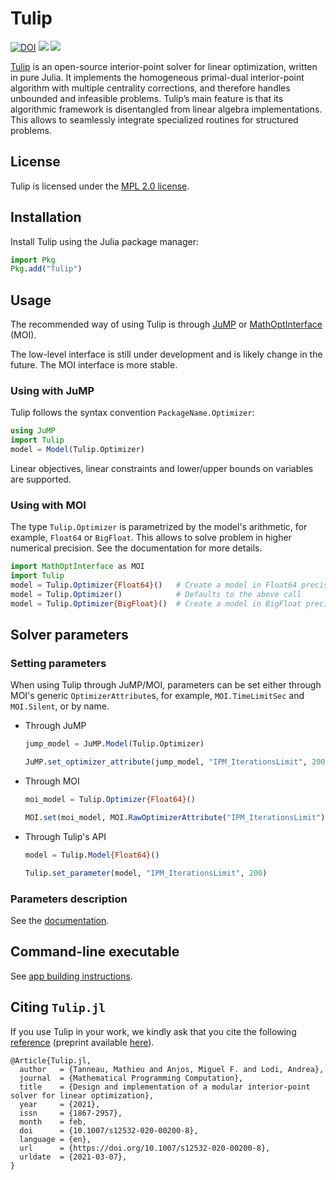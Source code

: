 # Tulip

[![DOI](https://zenodo.org/badge/131298750.svg)](https://zenodo.org/badge/latestdoi/131298750)
[![](https://github.com/ds4dm/Tulip.jl/workflows/CI/badge.svg?branch=master)](https://github.com/ds4dm/Tulip.jl/actions?query=workflow%3ACI)
[![](https://codecov.io/github/ds4dm/Tulip.jl/coverage.svg?branch=master)](https://codecov.io/github/ds4dm/Tulip.jl?branch=master)

[Tulip](https://github.com/ds4dm/Tulip.jl) is an open-source interior-point solver for linear optimization, written in pure Julia.
It implements the homogeneous primal-dual interior-point algorithm with multiple centrality corrections, and therefore handles unbounded and infeasible problems.
Tulip’s main feature is that its algorithmic framework is disentangled from linear algebra implementations.
This allows to seamlessly integrate specialized routines for structured problems.

## License

Tulip is licensed under the [MPL 2.0 license](https://github.com/ds4dm/Tulip.jl/blob/master/LICENSE.md).

## Installation

Install Tulip using the Julia package manager:

```julia
import Pkg
Pkg.add("Tulip")
```

## Usage

The recommended way of using Tulip is through [JuMP](https://github.com/jump-dev/JuMP.jl) or [MathOptInterface](https://github.com/jump-dev/MathOptInterface.jl) (MOI).

The low-level interface is still under development and is likely change in the future.
The MOI interface is more stable.

### Using with JuMP

Tulip follows the syntax convention `PackageName.Optimizer`:

```julia
using JuMP
import Tulip
model = Model(Tulip.Optimizer)
```

Linear objectives, linear constraints and lower/upper bounds on variables are supported.

### Using with MOI

The type `Tulip.Optimizer` is parametrized by the model's arithmetic, for example, `Float64` or `BigFloat`.
This allows to solve problem in higher numerical precision.
See the documentation for more details.

```julia
import MathOptInterface as MOI
import Tulip
model = Tulip.Optimizer{Float64}()   # Create a model in Float64 precision
model = Tulip.Optimizer()            # Defaults to the above call
model = Tulip.Optimizer{BigFloat}()  # Create a model in BigFloat precision
```

## Solver parameters

### Setting parameters

When using Tulip through JuMP/MOI, parameters can be set either through MOI's generic `OptimizerAttribute`s, for example, `MOI.TimeLimitSec` and `MOI.Silent`, or by name.

* Through JuMP
    ```julia
    jump_model = JuMP.Model(Tulip.Optimizer)

    JuMP.set_optimizer_attribute(jump_model, "IPM_IterationsLimit", 200)
    ```

* Through MOI
    ```julia
    moi_model = Tulip.Optimizer{Float64}()

    MOI.set(moi_model, MOI.RawOptimizerAttribute("IPM_IterationsLimit"), 200)
    ```

* Through Tulip's API
    ```julia
    model = Tulip.Model{Float64}()

    Tulip.set_parameter(model, "IPM_IterationsLimit", 200)
    ```

### Parameters description

See the [documentation](https://ds4dm.github.io/Tulip.jl/stable/reference/options/).

## Command-line executable

See [app building instructions](https://github.com/ds4dm/Tulip.jl/blob/master/app/README.md).

## Citing `Tulip.jl`

If you use Tulip in your work, we kindly ask that you cite the following [reference](https://doi.org/10.1007/s12532-020-00200-8) (preprint available [here](https://arxiv.org/abs/2006.08814)).

```
@Article{Tulip.jl,
  author   = {Tanneau, Mathieu and Anjos, Miguel F. and Lodi, Andrea},
  journal  = {Mathematical Programming Computation},
  title    = {Design and implementation of a modular interior-point solver for linear optimization},
  year     = {2021},
  issn     = {1867-2957},
  month    = feb,
  doi      = {10.1007/s12532-020-00200-8},
  language = {en},
  url      = {https://doi.org/10.1007/s12532-020-00200-8},
  urldate  = {2021-03-07},
}
```
